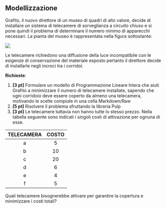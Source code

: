 ## Modellizzazione ##

Grafito, il nuovo direttore di un museo di quadri di alto valore, decide di installare un sistema di telecamere di sorveglianza a circuito chiuso e si pone quindi il problema di determinare il numero minimo di apparecchi necessari. La pianta del museo è rappresentata nella figura sottostante:

![](modelling/model2-map.png?raw=true)

Le telecamere richiedono una diffusione della luce incompatibile con le esigenze di conservazione del materiale esposto pertanto il direttore decide di installarle negli incroci tra i corridoi.

__Richieste__:
1. __\[3 pt\]__ Formulare un modello di Programmazione Lineare Intera che aiuti Grafito a minimizzare il numero di telecamere installate, sapendo che ogni corridoio deve essere coperto da almeno una telecamera, motivando le scelte compiute in una cella Markdown/Raw
2. __\[5 pt\]__ Risolvere il problema sfruttando la libreria Pulp
3. __\[3 pt\]__ Le telecamere tuttavia non hanno tutte lo stesso prezzo. Nella tabella seguente sono indicati i singoli costi di attivazione per ognuna di esse.

| TELECAMERA | COSTO |
|:----------:|:-----:|
|      a     |   5   |
|      b     |   10  |
|      c     |   20  |
|      d     |   6   |
|      e     |   4   |
|      f     |   5   |

Quali telecamere bisognerebbe attivare per garantire la copertura e minimizzare i costi totali?

